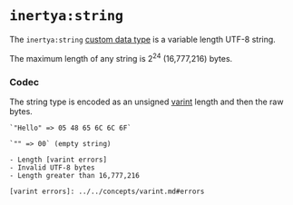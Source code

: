 # `inertya:string`

The `inertya:string` [custom data type] is a variable length UTF-8 string.

The maximum length of any string is 2<sup>24</sup> (16,777,216) bytes.

[custom data type]: ../../features/custom-data.md


### Codec

The string type is encoded as an unsigned [varint] length and then the raw bytes.

[varint]: ../../concepts/varint.md

~~~admonish example title="Examples"
`"Hello" => 05 48 65 6C 6C 6F`

`"" => 00` (empty string)
~~~

~~~admonish error title="Errors" id="codec-errors"
- Length [varint errors]
- Invalid UTF-8 bytes
- Length greater than 16,777,216

[varint errors]: ../../concepts/varint.md#errors
~~~
